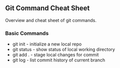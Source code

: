 ## Git Command Cheat Sheet

Overview and cheat sheet of git commands. 

### Basic Commands
* git init - initialize a new local repo
* git status - show status of local working directory
* git add . - stage local changes for commit
* git log - list commit history of current branch
